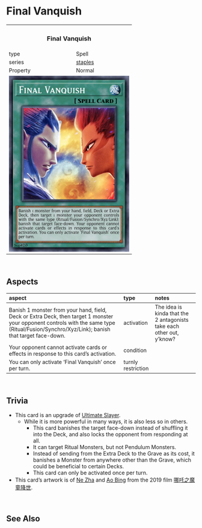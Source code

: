 # Final Vanquish

<table>
  <tr>
    <th colspan="2"> <h3> Final Vanquish </h3> </th>
  </tr>
  <tr>
    <td> type </td>
    <td> Spell </td>
  </tr>
  <tr>
    <td> series </td>
    <td> <a href="../../../archetypes/staples.md">staples</a> </td>
  </tr>
  <tr>
    <td> Property </td>
    <td> Normal </td>
  </tr>
  <tr>
    <td colspan="2"> <img src="../../../.assets/cards/spells/Final Vanquish.png" width="320px"> </td>
  </tr>
</table>


<br>


## Aspects

| aspect | type | notes |
| :----- | :--- | :---- |
| Banish 1 monster from your hand, field, Deck or Extra Deck, then target 1 monster your opponent controls with the same type (Ritual/Fusion/Synchro/Xyz/Link); banish that target face-down. | activation | The idea is kinda that the 2 antagonists take each other out, y’know? |
| Your opponent cannot activate cards or effects in response to this card’s activation. | condition | |
| You can only activate ‘Final Vanquish’ once per turn. | turnly restriction | |


<br>


## Trivia

- This card is an upgrade of [Ultimate Slayer](https://yugipedia.com/wiki/Ultimate_Slayer).
  - While it is more powerful in many ways, it is also less so in others.
    - This card banishes the target face-down instead of shuffling it into the Deck, and also locks the opponent from responding at all.
    - It can target Ritual Monsters, but not Pendulum Monsters.
    - Instead of sending from the Extra Deck to the Grave as its cost, it banishes a Monster from anywhere other than the Grave, which could be beneficial to certain Decks.
    - This card can only be activated once per turn.
- This card’s artwork is of [Ne Zha](https://wikipedia.org/wiki/Nezha) and [Ao Bing](https://wikipedia.org/wiki/Ao_Bing) from the 2019 film [哪吒之魔童降世](https://wikipedia.org/wiki/Ne_Zha_(2019_film)).


<br>


## See Also

[](..)  
